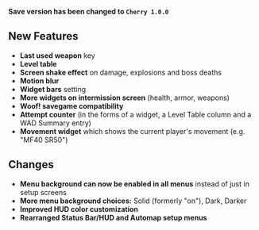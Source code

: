 **Save version has been changed to `Cherry 1.0.0`**

## New Features

- **Last used weapon** key
- **Level table**
- **Screen shake effect** on damage, explosions and boss deaths
- **Motion blur**
- **Widget bars** setting
- **More widgets on intermission screen** (health, armor, weapons)
- **Woof! savegame compatibility**
- **Attempt counter** (in the forms of a widget, a Level Table column and a WAD Summary entry)
- **Movement widget** which shows the current player's movement (e.g. "MF40 SR50")

## Changes

- **Menu background can now be enabled in all menus** instead of just in setup screens
- **More menu background choices:** Solid (formerly "on"), Dark, Darker
- **Improved HUD color customization**
- **Rearranged Status Bar/HUD and Automap setup menus**
